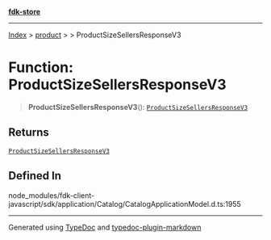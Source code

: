 [**fdk-store**](../../../README.md)
***

[Index](../../../API.md) > [product](../../README.md) > [<internal>](../README.md) > ProductSizeSellersResponseV3

# Function: ProductSizeSellersResponseV3

> **ProductSizeSellersResponseV3**(): [`ProductSizeSellersResponseV3`](../type-aliases/type-alias.ProductSizeSellersResponseV3.md)

## Returns

[`ProductSizeSellersResponseV3`](../type-aliases/type-alias.ProductSizeSellersResponseV3.md)

## Defined In

node\_modules/fdk-client-javascript/sdk/application/Catalog/CatalogApplicationModel.d.ts:1955

***
Generated using [TypeDoc](https://typedoc.org/) and [typedoc-plugin-markdown](https://www.npmjs.com/package/typedoc-plugin-markdown)
